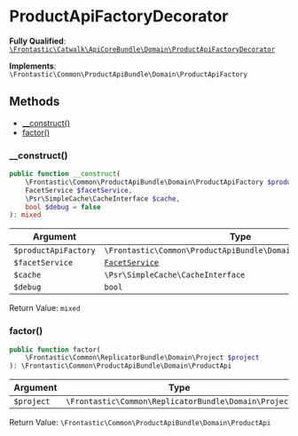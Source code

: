 #  ProductApiFactoryDecorator

**Fully Qualified**: [`\Frontastic\Catwalk\ApiCoreBundle\Domain\ProductApiFactoryDecorator`](../../../../src/php/ApiCoreBundle/Domain/ProductApiFactoryDecorator.php)

**Implements**: `\Frontastic\Common\ProductApiBundle\Domain\ProductApiFactory`

## Methods

* [__construct()](#__construct)
* [factor()](#factor)

### __construct()

```php
public function __construct(
    \Frontastic\Common\ProductApiBundle\Domain\ProductApiFactory $productApiFactory,
    FacetService $facetService,
    \Psr\SimpleCache\CacheInterface $cache,
    bool $debug = false
): mixed
```

Argument|Type|Default|Description
--------|----|-------|-----------
`$productApiFactory`|`\Frontastic\Common\ProductApiBundle\Domain\ProductApiFactory`||
`$facetService`|[`FacetService`](../../FrontendBundle/Domain/FacetService.md)||
`$cache`|`\Psr\SimpleCache\CacheInterface`||
`$debug`|`bool`|`false`|

Return Value: `mixed`

### factor()

```php
public function factor(
    \Frontastic\Common\ReplicatorBundle\Domain\Project $project
): \Frontastic\Common\ProductApiBundle\Domain\ProductApi
```

Argument|Type|Default|Description
--------|----|-------|-----------
`$project`|`\Frontastic\Common\ReplicatorBundle\Domain\Project`||

Return Value: `\Frontastic\Common\ProductApiBundle\Domain\ProductApi`

